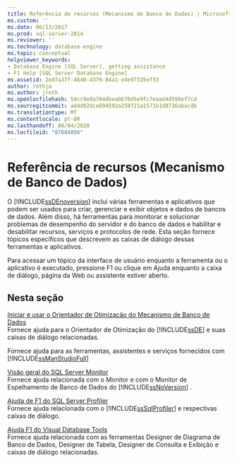 ```yaml
---
title: Referência de recursos (Mecanismo de Banco de Dados) | Microsoft
ms.custom: ''
ms.date: 06/13/2017
ms.prod: sql-server-2014
ms.reviewer: ''
ms.technology: database-engine
ms.topic: conceptual
helpviewer_keywords:
- Database Engine [SQL Server], getting assistance
- F1 Help [SQL Server Database Engine]
ms.assetid: 2ed7a37f-4640-4379-84a1-e4e97335ef33
author: rothja
ms.author: jroth
ms.openlocfilehash: 54cc9e8a704dbeab670d5e9fc7eaad4d599ef7cd
ms.sourcegitcommit: ad4d92dce894592a259721a1571b1d8736abacdb
ms.translationtype: MT
ms.contentlocale: pt-BR
ms.lasthandoff: 08/04/2020
ms.locfileid: "87684856"
---
```

# <a name="feature-reference-database-engine"></a>Referência de recursos (Mecanismo de Banco de Dados)
  O [!INCLUDE[ssDEnoversion](../includes/ssdenoversion-md.md)] inclui várias ferramentas e aplicativos que podem ser usados para criar, gerenciar e exibir objetos e dados de bancos de dados. Além disso, há ferramentas para monitorar e solucionar problemas de desempenho do servidor e do banco de dados e habilitar e desabilitar recursos, serviços e protocolos de rede. Esta seção fornece tópicos específicos que descrevem as caixas de diálogo dessas ferramentas e aplicativos.  
  
 Para acessar um tópico da interface de usuário enquanto a ferramenta ou o aplicativo é executado, pressione F1 ou clique em Ajuda enquanto a caixa de diálogo, página da Web ou assistente estiver aberto.  
  
## <a name="in-this-section"></a>Nesta seção  
 [Iniciar e usar o Orientador de Otimização do Mecanismo de Banco de Dados](../relational-databases/performance/database-engine-tuning-advisor.md)  
 Fornece ajuda para o Orientador de Otimização do [!INCLUDE[ssDE](../includes/ssde-md.md)] e suas caixas de diálogo relacionadas.  
  
 Fornece ajuda para as ferramentas, assistentes e serviços fornecidos com [!INCLUDE[ssManStudioFull](../includes/ssmanstudiofull-md.md)]  
  
 [Visão geral do SQL Server Monitor](configure-windows/sql-server-monitor-overview.md)  
 Fornece ajuda relacionada com o Monitor e com o Monitor de Espelhamento de Banco de Dados do [!INCLUDE[ssNoVersion](../includes/ssnoversion-md.md)] .  
  
 [Ajuda de F1 do SQL Server Profiler](../tools/sql-server-profiler/sql-server-profiler-f1-help.md)  
 Fornece ajuda relacionada com o [!INCLUDE[ssSqlProfiler](../includes/sssqlprofiler-md.md)] e respectivas caixas de diálogo.  
  
 [Ajuda F1 do Visual Database Tools](../ssms/visual-db-tools/visual-database-tools-f1-help.md)  
 Fornece ajuda relacionada com as ferramentas Designer de Diagrama de Banco de Dados, Designer de Tabela, Designer de Consulta e Exibição e caixas de diálogo relacionadas.  
  
  
